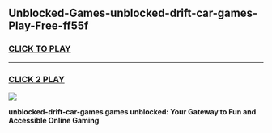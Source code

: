 
## Unblocked-Games-unblocked-drift-car-games-Play-Free-ff55f
<h3>
<a href="https://premium76.site?title=unblocked-drift-car-games&ref=10A">CLICK TO PLAY</a></h3>
<hr>

<h3>
<a href="https://premium76.site?title=unblocked-drift-car-games&ref=10A">CLICK 2 PLAY</a>
  
</h3>

<a href="https://premium76.site?title=unblocked-drift-car-games&ref=10A"><img src="https://clearcache.store/games.png"></a>


**unblocked-drift-car-games games unblocked: Your Gateway to Fun and Accessible Online Gaming**
